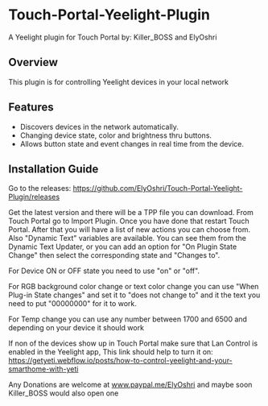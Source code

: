 # Touch-Portal-Yeelight-Plugin
A Yeelight plugin for Touch Portal by: Killer_BOSS and ElyOshri

## Overview

This plugin is for controlling Yeelight devices in your local network

## Features

* Discovers devices in the network automatically.
* Changing device state, color and brightness thru buttons.
* Allows button state and event changes in real time from the device.

## Installation Guide

Go to the releases:
https://github.com/ElyOshri/Touch-Portal-Yeelight-Plugin/releases

Get the latest version and there will be a TPP file you can download. From Touch Portal go to Import Plugin. Once you have done that restart Touch Portal. After that you will have a list of new actions you can choose from. Also "Dynamic Text" variables are available. You can see them from the Dynamic Text Updater, or you can add an option for "On Plugin State Change" then select the corresponding state and "Changes to". 

For Device ON or OFF state you need to use "on" or "off".

For RGB background color change or text color change you can use "When Plug-in State changes" and set it to "does not change to" and it the text you need to put "00000000" for it to work.

For Temp change you can use any number between 1700 and 6500 and depending on your device it should work

If non of the devices show up in Touch Portal make sure that Lan Control is enabled in the Yeelight app, This link should help to turn it on: https://getyeti.webflow.io/posts/how-to-control-yeelight-and-your-smarthome-with-yeti



Any Donations are welcome at www.paypal.me/ElyOshri and maybe soon Killer_BOSS would also open one
